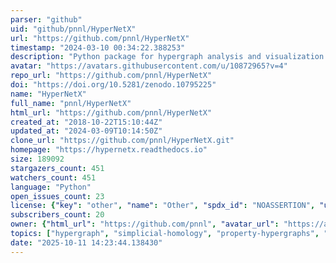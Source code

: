```yaml
---
parser: "github"
uid: "github/pnnl/HyperNetX"
url: "https://github.com/pnnl/HyperNetX"
timestamp: "2024-03-10 00:34:22.388253"
description: "Python package for hypergraph analysis and visualization."
avatar: "https://avatars.githubusercontent.com/u/10872965?v=4"
repo_url: "https://github.com/pnnl/HyperNetX"
doi: "https://doi.org/10.5281/zenodo.10795225"
name: "HyperNetX"
full_name: "pnnl/HyperNetX"
html_url: "https://github.com/pnnl/HyperNetX"
created_at: "2018-10-22T15:10:44Z"
updated_at: "2024-03-09T10:14:50Z"
clone_url: "https://github.com/pnnl/HyperNetX.git"
homepage: "https://hypernetx.readthedocs.io"
size: 189092
stargazers_count: 451
watchers_count: 451
language: "Python"
open_issues_count: 23
license: {"key": "other", "name": "Other", "spdx_id": "NOASSERTION", "url": null, "node_id": "MDc6TGljZW5zZTA="}
subscribers_count: 20
owner: {"html_url": "https://github.com/pnnl", "avatar_url": "https://avatars.githubusercontent.com/u/10872965?v=4", "login": "pnnl", "type": "Organization"}
topics: ["hypergraph", "simplicial-homology", "property-hypergraphs", "s-linegraph", "hypergraphs", "knowledge-graph", "python", "simplicial-complexes"]
date: "2025-10-11 14:23:44.138430"
---
```

